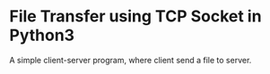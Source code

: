 # File Transfer using TCP Socket in Python3
A simple client-server program, where client send a file to server. 
